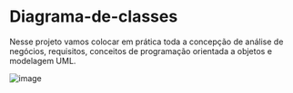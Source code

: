# Diagrama-de-classes

Nesse projeto vamos colocar em prática toda a concepção de análise de negócios, requisitos, conceitos de programação orientada a objetos e modelagem UML.


![image](https://github.com/user-attachments/assets/5394a6b6-ffdf-4d5f-ad0a-4db44d76b913)
